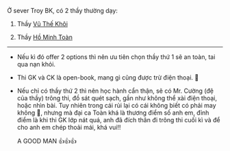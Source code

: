 Ở sever Troy BK, có 2 thầy thường dạy:

1. Thầy [Vũ Thế Khôi](http://math.ac.vn/vi/component/staff/?task=getProfile&staffID=33)

2. Thầy [Hồ Minh Toàn](http://math.ac.vn/vi/component/staff/?task=getProfile&staffID=60)

---

- Nếu kì đó offer 2 options thì nên ưu tiên chọn thầy thứ 1 sẽ an toàn, tai qua nạn khỏi.

- Thi GK và CK là open-book, mang gì cũng được trừ điện thoại. 🤣

- Nếu chỉ có thầy thứ 2 thì nên học hành cẩn thận, sẽ có Mr. Cường (đệ của thầy) trông thi, đồ sát quét sạch, gần như không thể xài điện thoại, hoặc nhìn bài. Tuy nhiên trong cái rủi lại có cái không biết có phải may không 🙂, nhưng mà đại ca Toàn khá là thương điểm số anh em, đỉnh điểm là khi thi GK lớp nát quá, anh đã đích thân đi trông thi cuối kì và để cho anh em chép thoải mái, khá vui!! 
  
  A GOOD MAN 👍👍👍
